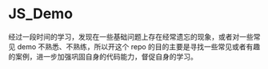 # JS_Demo

经过一段时间的学习，发现在一些基础问题上存在经常遗忘的现象，或者对一些常见 demo 不熟悉、不熟练，所以开这个 repo 的目的主要是寻找一些常见或者有趣的案例，进一步加强巩固自身的代码能力，督促自身的学习。